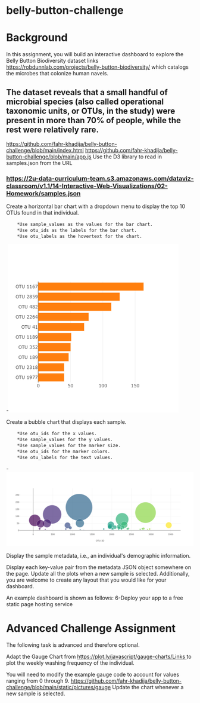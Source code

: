 # belly-button-challenge
# Background
In this assignment, you will build an interactive dashboard to explore the Belly Button Biodiversity dataset links https://robdunnlab.com/projects/belly-button-biodiversity/
which catalogs the microbes that colonize human navels.

The dataset reveals that a small handful of microbial species (also called operational taxonomic units, or OTUs, in the study) were present in more than 70% of people, while the rest were relatively rare.
----------------------------------------------------------------------------------------
https://github.com/fahr-khadija/belly-button-challenge/blob/main/index.html
https://github.com/fahr-khadija/belly-button-challenge/blob/main/app.js
Use the D3 library to read in samples.json from the URL 
### https://2u-data-curriculum-team.s3.amazonaws.com/dataviz-classroom/v1.1/14-Interactive-Web-Visualizations/02-Homework/samples.json
Create a horizontal bar chart with a dropdown menu to display the top 10 OTUs found in that individual.

        *Use sample_values as the values for the bar chart.
	    *Use otu_ids as the labels for the bar chart.
	    *Use otu_labels as the hovertext for the chart.

-![image](https://github.com/fahr-khadija/belly-button-challenge/blob/main/static/pictures/chart.png )	          

Create a bubble chart that displays each sample.

        *Use otu_ids for the x values.
        *Use sample_values for the y values.
        *Use sample_values for the marker size.
        *Use otu_ids for the marker colors.
        *Use otu_labels for the text values.
	
-![image](https://github.com/fahr-khadija/belly-button-challenge/blob/main/static/pictures/bubble.png )	

 Display the sample metadata, i.e., an individual's demographic information.

 Display each key-value pair from the metadata JSON object somewhere on the page.
 Update all the plots when a new sample is selected. 
 Additionally, you are welcome to create any layout that you would like for your dashboard. 
 
 An example dashboard is shown as follows:
 6-Deploy your app to a free static page hosting service


# Advanced Challenge Assignment 
The following task is advanced and therefore optional.

Adapt the Gauge Chart from 
[https://plot.ly/javascript/gauge-charts/Links ](https://plotly.com/javascript/gauge-charts/) 
to plot the weekly washing frequency of the individual.

You will need to modify the example gauge code to account for values ranging from 0 through 9.
https://github.com/fahr-khadija/belly-button-challenge/blob/main/static/pictures/gauge
Update the chart whenever a new sample is selected.



